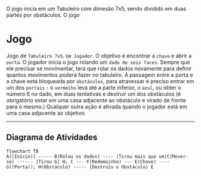 O jogo inicia em um Tabuleiro com dimesão 7x5, sendo dividido em duas partes por obstáculos. O jogo 










# Jogo
Jogo de `Tabuleiro 7x5`. `Um Jogador`. O objetivo é encontrar a `chave` e abrir a `porta`. O jogador inicia o jogo rolando um `dado de seis faces`. Sempre que ele precisar se movimentar, terá que rolar os dados novamente para definir quantos movimentos poderá fazer no tabuleiro. A passagem entre a porta e a chave está bloqueada por `obstáculos`, para atravessar é preciso entrar em um dos `portais` - o `vermelho` leva até a parte inferior, o `azul`, ou obter o número 6 no dado, em duas tentativas e destruir um dos obstáculos (é obrigatório estar em uma casa adjacente ao obstáculo e virado de frente para o mesmo.) Qualquer outra ação é ativada quando o jogador está em uma casa adjacente ao objetivo.

---

## Diagrama de Atividades

```mermaid
flowchart TB
A((Início)) ----- B(Rolou os dados) ---- |Tirou mais que um|C(Mover-se) ------ |Tirou 6| H; C --- F(Redemoinho) --- E(Chave) ----G((Porta)); H(Obstáculo) ----- |Destruíu o Obstáculo| E
```